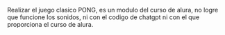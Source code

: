 Realizar el juego clasico PONG, es un modulo del curso de alura, no logre que funcione los sonidos, ni con el codigo de chatgpt ni con el que proporciona el curso de alura.
